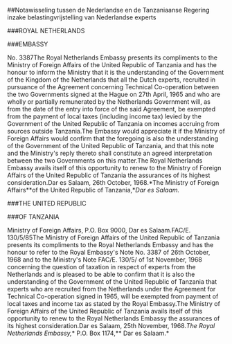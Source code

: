 <meta http-equiv='Content-Type' content='text/html; charset=utf-8' />

##Notawisseling tussen de Nederlandse en de Tanzaniaanse Regering inzake belastingvrijstelling van Nederlandse experts

###ROYAL NETHERLANDS

###EMBASSY

No. 3387The Royal Netherlands Embassy presents its compliments to the Ministry of Foreign Affairs of the United Republic of Tanzania and has the honour to inform the Ministry that it is the understanding of the Government of the Kingdom of the Netherlands that all the Dutch experts, recruited in pursuance of the Agreement concerning Technical Co-operation between the two Governments signed at the Hague on 27th April, 1965 and who are wholly or partially remunerated by the Netherlands Government will, as from the date of the entry into force of the said Agreement, be exempted from the payment of local taxes (including income tax) levied by the Government of the United Republic of Tanzania on incomes accruing from sources outside Tanzania.The Embassy would appreciate it if the Ministry of Foreign Affairs would confirm that the foregoing is also the understanding of the Government of the United Republic of Tanzania, and that this note and the Ministry's reply thereto shall constitute an agreed interpretation between the two Governments on this matter.The Royal Netherlands Embassy avails itself of this opportunity to renew to the Ministry of Foreign Affairs of the United Republic of Tanzania the assurances of its highest consideration.Dar es Salaam, 26th October, 1968.*The Ministry of Foreign Affairs**of the United Republic of Tanzania,**Dar es Salaam.*

###THE UNITED REPUBLIC

###OF TANZANIA

Ministry of Foreign Affairs, P.O. Box 9000, Dar es Salaam.FAC/E. 130/5/85The Ministry of Foreign Affairs of the United Republic of Tanzania presents its compliments to the Royal Netherlands Embassy and has the honour to refer to the Royal Embassy's Note No. 3387 of 26th October, 1968 and to the Ministry's Note FAC/E. 130/5/ of 1st November, 1968 concerning the question of taxation in respect of experts from the Netherlands and is pleased to be able to confirm that it is also the understanding of the Government of the United Republic of Tanzania that experts who are recruited from the Netherlands under the Agreement for Technical Co-operation signed in 1965, will be exempted from payment of local taxes and income tax as stated by the Royal Embassy.The Ministry of Foreign Affairs of the United Republic of Tanzania avails itself of this opportunity to renew to the Royal Netherlands Embassy the assurances of its highest consideration.Dar es Salaam, 25th November, 1968.*The Royal Netherlands Embassy,** P.O. Box 1174,** Dar es Salaam.*
